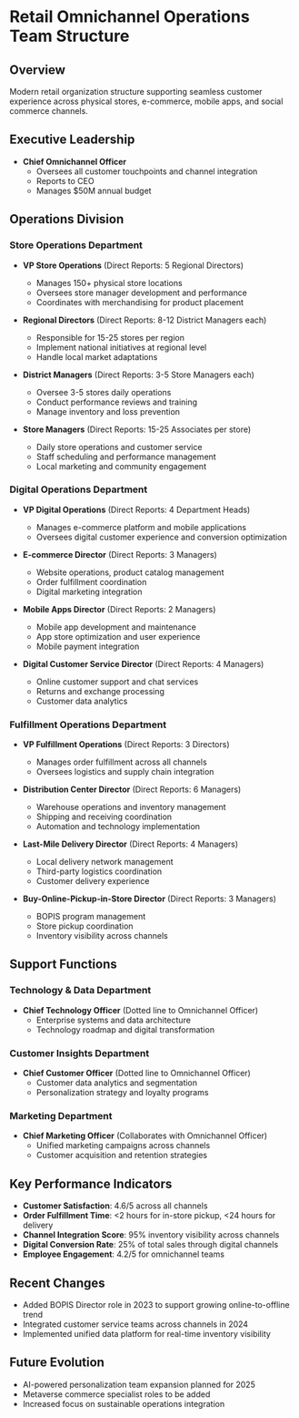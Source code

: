 # Retail Omnichannel Operations Team Structure

## Overview
Modern retail organization structure supporting seamless customer experience across physical stores, e-commerce, mobile apps, and social commerce channels.

## Executive Leadership
- **Chief Omnichannel Officer**
  - Oversees all customer touchpoints and channel integration
  - Reports to CEO
  - Manages $50M annual budget

## Operations Division
### Store Operations Department
- **VP Store Operations** (Direct Reports: 5 Regional Directors)
  - Manages 150+ physical store locations
  - Oversees store manager development and performance
  - Coordinates with merchandising for product placement

- **Regional Directors** (Direct Reports: 8-12 District Managers each)
  - Responsible for 15-25 stores per region
  - Implement national initiatives at regional level
  - Handle local market adaptations

- **District Managers** (Direct Reports: 3-5 Store Managers each)
  - Oversee 3-5 stores daily operations
  - Conduct performance reviews and training
  - Manage inventory and loss prevention

- **Store Managers** (Direct Reports: 15-25 Associates per store)
  - Daily store operations and customer service
  - Staff scheduling and performance management
  - Local marketing and community engagement

### Digital Operations Department
- **VP Digital Operations** (Direct Reports: 4 Department Heads)
  - Manages e-commerce platform and mobile applications
  - Oversees digital customer experience and conversion optimization

- **E-commerce Director** (Direct Reports: 3 Managers)
  - Website operations, product catalog management
  - Order fulfillment coordination
  - Digital marketing integration

- **Mobile Apps Director** (Direct Reports: 2 Managers)
  - Mobile app development and maintenance
  - App store optimization and user experience
  - Mobile payment integration

- **Digital Customer Service Director** (Direct Reports: 4 Managers)
  - Online customer support and chat services
  - Returns and exchange processing
  - Customer data analytics

### Fulfillment Operations Department
- **VP Fulfillment Operations** (Direct Reports: 3 Directors)
  - Manages order fulfillment across all channels
  - Oversees logistics and supply chain integration

- **Distribution Center Director** (Direct Reports: 6 Managers)
  - Warehouse operations and inventory management
  - Shipping and receiving coordination
  - Automation and technology implementation

- **Last-Mile Delivery Director** (Direct Reports: 4 Managers)
  - Local delivery network management
  - Third-party logistics coordination
  - Customer delivery experience

- **Buy-Online-Pickup-in-Store Director** (Direct Reports: 3 Managers)
  - BOPIS program management
  - Store pickup coordination
  - Inventory visibility across channels

## Support Functions
### Technology & Data Department
- **Chief Technology Officer** (Dotted line to Omnichannel Officer)
  - Enterprise systems and data architecture
  - Technology roadmap and digital transformation

### Customer Insights Department
- **Chief Customer Officer** (Dotted line to Omnichannel Officer)
  - Customer data analytics and segmentation
  - Personalization strategy and loyalty programs

### Marketing Department
- **Chief Marketing Officer** (Collaborates with Omnichannel Officer)
  - Unified marketing campaigns across channels
  - Customer acquisition and retention strategies

## Key Performance Indicators
- **Customer Satisfaction**: 4.6/5 across all channels
- **Order Fulfillment Time**: <2 hours for in-store pickup, <24 hours for delivery
- **Channel Integration Score**: 95% inventory visibility across channels
- **Digital Conversion Rate**: 25% of total sales through digital channels
- **Employee Engagement**: 4.2/5 for omnichannel teams

## Recent Changes
- Added BOPIS Director role in 2023 to support growing online-to-offline trend
- Integrated customer service teams across channels in 2024
- Implemented unified data platform for real-time inventory visibility

## Future Evolution
- AI-powered personalization team expansion planned for 2025
- Metaverse commerce specialist roles to be added
- Increased focus on sustainable operations integration